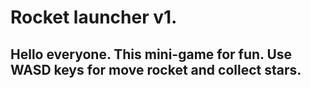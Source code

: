 # Rocket launcher v1.
## Hello everyone. This mini-game for fun. Use WASD keys for move rocket and collect stars.
